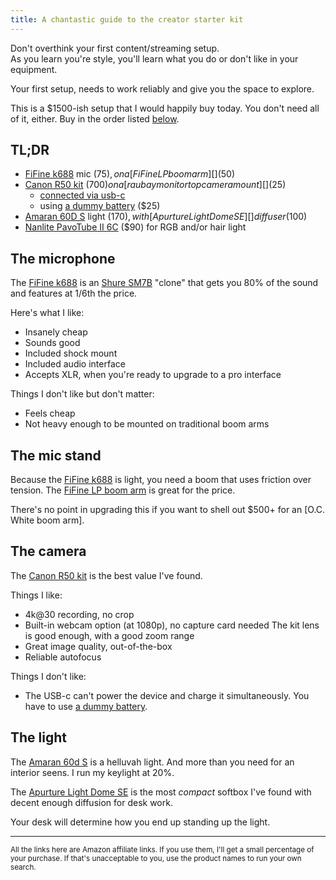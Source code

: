 ```yaml
---
title: A chantastic guide to the creator starter kit
---
```


Don't overthink your first content/streaming setup.  
As you learn you're style, you'll learn what you do or don't like in your equipment.

Your first setup, needs to work reliably and give you the space to explore.

This is a $1500-ish setup that I would happily buy today. You don't need all of it, either. Buy in the order listed [below](#tldr).

## TL;DR

- [FiFine k688][] mic ($75), on a [FiFine LP boom arm][] ($50)
- [Canon R50 kit][] ($700) on a [raubay monitor top camera mount][] ($25)
  - [connected via usb-c](https://youtu.be/IbDG-xLVtT8?si=g1L-h65nYex3rS9U)
  - using [a dummy battery](https://amzn.to/49IdIP8) ($25)
- [Amaran 60D S][] light ($170), with [Apurture Light Dome SE][] diffuser ($100)
- [Nanlite PavoTube II 6C] ($90) for RGB and/or hair light

[fifine k688]: https://amzn.to/3OLdWNp
[fifine lp boom arm]: https://amzn.to/3wn4Lg7
[canon r50 kit]: https://amzn.to/3wyCmn2
[raubay monitor top camera mount]: https://amzn.to/3T51vib
[amaran 60d s]: https://amzn.to/3wmS5px
[apurture light dome se]: https://amzn.to/3I4zIIz
[nanlite pavotube ii 6c]: https://amzn.to/49r3oLR

## The microphone

The [FiFine k688][] is an [Shure SM7B](https://amzn.to/3T3Ayvo) "clone" that gets you 80% of the sound and features at 1/6th the price.

Here's what I like:

- Insanely cheap
- Sounds good
- Included shock mount
- Included audio interface
- Accepts XLR, when you're ready to upgrade to a pro interface

Things I don't like but don't matter:

- Feels cheap
- Not heavy enough to be mounted on traditional boom arms

## The mic stand

Because the [FiFine k688][] is light, you need a boom that uses friction over tension. The [FiFine LP boom arm][] is great for the price.

There's no point in upgrading this if you want to shell out $500+ for an [O.C. White boom arm].

## The camera

The [Canon R50 kit][] is the best value I've found.

Things I like:

- 4k@30 recording, no crop
- Built-in webcam option (at 1080p), no capture card needed
  The kit lens is good enough, with a good zoom range
- Great image quality, out-of-the-box
- Reliable autofocus

Things I don't like:

- The USB-c can't power the device and charge it simultaneously. You have to use [a dummy battery](https://amzn.to/49IdIP8).

## The light

The [Amaran 60d S][] is a helluvah light. And more than you need for an interior seens. I run my keylight at 20%.

The [Apurture Light Dome SE][] is the most _compact_ softbox I've found with decent enough diffusion for desk work.

Your desk will determine how you end up standing up the light.

---

<small>All the links here are Amazon affiliate links. If you use them, I'll get a small percentage of your purchase. If that's unacceptable to you, use the product names to run your own search.</small>
